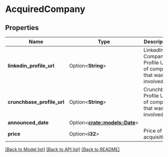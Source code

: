 # AcquiredCompany

## Properties

Name | Type | Description | Notes
------------ | ------------- | ------------- | -------------
**linkedin_profile_url** | Option<**String**> |          LinkedIn Company Profile URL of company that was involved          | [optional]
**crunchbase_profile_url** | Option<**String**> | Crunchbase Profile URL of company that was involved | [optional]
**announced_date** | Option<[**crate::models::Date**](Date.md)> |  | [optional]
**price** | Option<**i32**> | Price of acquisition | [optional]

[[Back to Model list]](../README.md#documentation-for-models) [[Back to API list]](../README.md#documentation-for-api-endpoints) [[Back to README]](../README.md)


